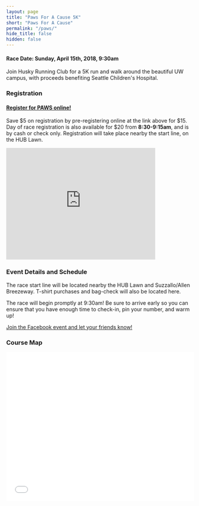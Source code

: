 ```yaml
---
layout: page
title: "Paws For A Cause 5K"
short: "Paws For A Cause"
permalink: "/paws/"
hide_title: false
hidden: false
---
```



<!-- <img src="{{ site.baseurl }}/assets/paws.png" style="width: 300px; margin-left: auto; margin-right: auto;"> -->

#### **Race Date: Sunday, April 15th, 2018, 9:30am**

Join Husky Running Club for a 5K run and walk around the beautiful UW campus, with proceeds benefiting Seattle Children's Hospital.

### Registration

#### [Register for PAWS online!](https://www.eventbrite.com/e/paws-for-a-cause-2018-tickets-44500942517)

Save $5 on registration by pre-registering online at the link above for $15. Day of race registration is also available for $20 from **8:30-9:15am**, and is by cash or check only. Registration will take place nearby the start line, on the HUB Lawn.

<iframe src="https://www.google.com/maps/embed?pb=!1m18!1m12!1m3!1d2687.4617661760153!2d-122.30831863425557!3d47.65602522918791!2m3!1f0!2f0!3f0!3m2!1i1024!2i768!4f13.1!3m3!1m2!1s0x5490148d695b391f%3A0xb021e2e4b225450e!2sHUB+Yard%2C+Seattle%2C+WA+98105!5e0!3m2!1sen!2sus!4v1521943625073" width="400" height="300" frameborder="0" style="border:0" allowfullscreen></iframe><br>

### Event Details and Schedule

The race start line will be located nearby the HUB Lawn and Suzzallo/Allen Breezeway. T-shirt purchases and bag-check will also be located here.

The race will begin promptly at 9:30am! Be sure to arrive early so you can ensure that you have enough time to check-in, pin your number, and warm up!

[Join the Facebook event and let your friends know!](https://www.facebook.com/events/164218301058028/)

### Course Map

<iframe id="mapmyfitness_route" src="//snippets.mapmycdn.com/routes/view/embedded/1485110515?width=600&height=400&&line_color=E60f0bdb&rgbhex=DB0B0E&distance_markers=0&unit_type=imperial&map_mode=ROADMAP&last_updated=2017-03-15T16:54:42-07:00" height="400px" width="100%" frameborder="0"></iframe>


